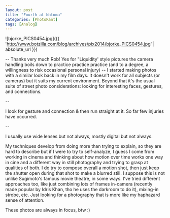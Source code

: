```yaml
---
layout: post
title: "Fourth at Natoma"
categories: [PhotoRant]
tags: [Analog]
---
```



![bjorke_PICS0454.jpg]({{ 'http://www.botzilla.com/blog/archives/pix2014/bjorke_PICS0454.jpg' | absolute_url }})



<!--more-->
--
Thanks very much Rob! Yes for "Liquidity' style pictures the camera handling boils down to practice practice practice (and to a degree, a willingness to risk occasional personal injury) -- I started making photos with a similar look back in my film days. It doesn't work for all subjects (or cameras) but it suits my current environment. Beyond that it's the usual suite of street photo considerations: looking for interesting faces, gestures, and connections.

--

I look for gesture and connection & then run straight at it. So far few injuries have occurred.

--

I usually use wide lenses but not always, mostly digital but not always. 

My techniques develop from doing more than trying to explain, so they are hard to describe but if I were to try to self-analyze, I guess I come from working in cinema and thinking about how motion over time works one way in cine and a different way in still photography and trying to grasp at qualities of both. I do try to compose overall a motion shot, then just keep the shutter open during that shot to make a blurred still. I suppose this is not unlike Sugimoto's famous movie theatre, in some ways. I've tried different approaches too, like just combining lots of frames in-camera (recently made popular by Idris Khan, tho he uses the darkroom to do it), mixing-in strobe, etc. Just looking for a photography that is more like my haphazard sense of attention.

These photos are always in focus, btw :)
